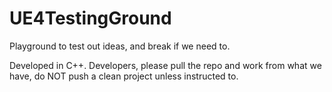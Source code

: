 # UE4TestingGround
Playground to test out ideas, and break if we need to.

Developed in C++. Developers, please pull the repo and work from what we have, do NOT push a clean project unless instructed to.
